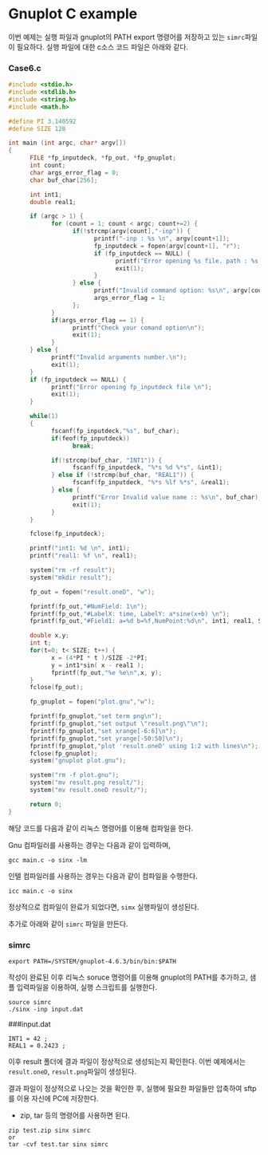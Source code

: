 # Gnuplot C example

이번 예제는 실행 파일과 gnuplot의 PATH export 명령어를 저장하고 있는 ```simrc```파일이 필요하다. 실행 파일에 대한 c소스 코드 파일은 아래와 같다. 

### Case6.c 
```c
#include <stdio.h>
#include <stdlib.h>
#include <string.h>
#include <math.h>

#define PI 3.140592
#define SIZE 128

int main (int argc, char* argv[])
{
      FILE *fp_inputdeck, *fp_out, *fp_gnuplot;
      int count;
      char args_error_flag = 0;
      char buf_char[256];

      int int1;
      double real1;

      if (argc > 1) {
            for (count = 1; count < argc; count+=2) {
                  if(!strcmp(argv[count],"-inp")) {
                        printf("-inp : %s \n", argv[count+1]);
                        fp_inputdeck = fopen(argv[count+1], "r");
                        if (fp_inputdeck == NULL) {
                              printf("Error opening %s file. path : %s \n",argv[count], argv[count+1]);
                              exit(1);
                        } 
                  } else {
                        printf("Invalid command option: %s\n", argv[count] );
                        args_error_flag = 1;
                  };
            }
            if(args_error_flag == 1) {
                  printf("Check your comand option\n");
                  exit(1);
            }
      } else {
            printf("Invalid arguments number.\n");
            exit(1);
      }
      if (fp_inputdeck == NULL) {
            printf("Error opening fp_inputdeck file \n");
            exit(1);
      }

      while(1)
      {
            fscanf(fp_inputdeck,"%s", buf_char);
            if(feof(fp_inputdeck))
                  break;

            if(!strcmp(buf_char, "INT1")) {
                  fscanf(fp_inputdeck, "%*s %d %*s", &int1);
            } else if (!strcmp(buf_char, "REAL1")) {
                  fscanf(fp_inputdeck, "%*s %lf %*s", &real1);
            } else {
                  printf("Error Invalid value name :: %s\n", buf_char);
                  exit(1);
            }
      }

      fclose(fp_inputdeck);

      printf("int1: %d \n", int1);
      printf("real1: %f \n", real1);

      system("rm -rf result");
      system("mkdir result");

      fp_out = fopen("result.oneD", "w");

      fprintf(fp_out,"#NumField: 1\n");
      fprintf(fp_out,"#LabelX: time, LabelY: a*sine(x+b) \n");
      fprintf(fp_out,"#Field1: a=%d b=%f,NumPoint:%d\n", int1, real1, SIZE);

      double x,y;
      int t;
      for(t=0; t< SIZE; t++) {
            x = (4*PI * t )/SIZE -2*PI;
            y = int1*sin( x - real1 );
            fprintf(fp_out,"%e %e\n",x, y);
      }
      fclose(fp_out);

      fp_gnuplot = fopen("plot.gnu","w");

      fprintf(fp_gnuplot,"set term png\n");
      fprintf(fp_gnuplot,"set output \"result.png\"\n");
      fprintf(fp_gnuplot,"set xrange[-6:6]\n");
      fprintf(fp_gnuplot,"set yrange[-50:50]\n");
      fprintf(fp_gnuplot,"plot 'result.oneD' using 1:2 with lines\n");
      fclose(fp_gnuplot);
      system("gnuplot plot.gnu");

      system("rm -f plot.gnu");
      system("mv result.png result/");
      system("mv result.oneD result/");

      return 0;
}
```
해당 코드를 다음과 같이 리눅스 명령어를 이용해 컴파일을 한다.

Gnu 컴파일러를 사용하는 경우는 다음과 같이 입력하며,
```
gcc main.c -o sinx -lm
```
인텔 컴파일러를 사용하는 경우는 다음과 같이 컴파일을 수행한다.
```
icc main.c -o sinx
```
정상적으로 컴파일이 완료가 되었다면, ```simx``` 실행파일이 생성된다.

추가로 아래와 같이 ```simrc``` 파일을 만든다.

### simrc
```
export PATH=/SYSTEM/gnuplot-4.6.3/bin/bin:$PATH
```

작성이 완료된 이후 리눅스 soruce 명령어를 이용해 gnuplot의 PATH를 추가하고, 샘플 입력파일을 이용하여, 실행 스크립트를 실행한다. 

```
source simrc 
./sinx -inp input.dat
```

###input.dat
```
INT1 = 42 ;
REAL1 = 0.2423 ;
```

이후 result 폴더에 결과 파일이 정상적으로 생성되는지 확인한다. 이번 예제에서는 ```result.oneD```, ```result.png```파일이 생성된다.

결과 파일이 정상적으로 나오는 것을 확인한 후, 실행에 필요한 파일들만 압축하여 sftp를 이용 자신에 PC에 저장한다.
 - zip, tar 등의 명령어를 사용하면 된다. 

```
zip test.zip sinx simrc
or
tar -cvf test.tar sinx simrc
```
